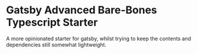 # Gatsby Advanced Bare-Bones Typescript Starter

A more opinionated starter for gatsby, whilst trying to keep the contents and dependencies still somewhat lightweight.

